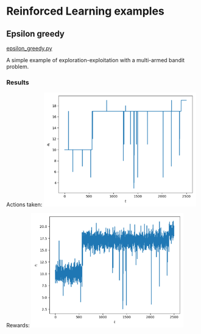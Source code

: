 # Reinforced Learning examples

## Epsilon greedy
[epsilon_greedy.py](epsilon_greedy.py)

A simple example of exploration-exploitation with a multi-armed bandit problem.

### Results
Actions taken:
<img width="400" src="/Images/actions.png" />

Rewards:
<img width="400" src="/Images/Rewards.png" />
